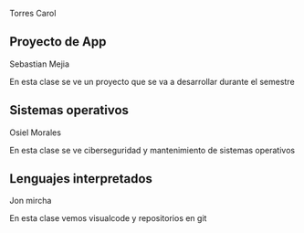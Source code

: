 Torres Carol

## Proyecto de App
Sebastian Mejia

En esta clase se ve un proyecto que se va a desarrollar durante el semestre

## Sistemas operativos

Osiel Morales

En esta clase se ve ciberseguridad y mantenimiento de sistemas operativos

## Lenguajes interpretados

Jon mircha

En esta clase vemos visualcode y repositorios en git
